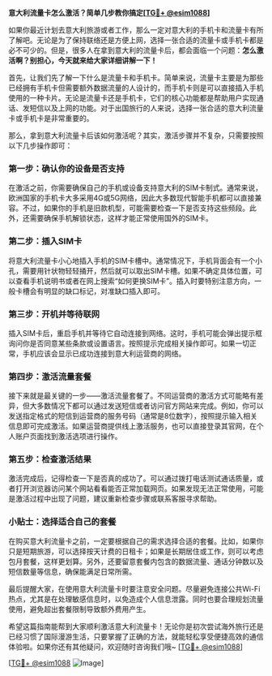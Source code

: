 **意大利流量卡怎么激活？简单几步教你搞定[[TG💪+ @esim1088](https://t.me/s/esim1088)]**

如果你最近计划去意大利旅游或者工作，那么一定对意大利的手机卡和流量卡有所了解吧。无论是为了保持联络还是方便上网，选择一张合适的流量卡或手机卡都是必不可少的。但是，很多人在拿到意大利的流量卡后，都会面临一个问题：**怎么激活啊？别担心，今天就来给大家详细讲解一下！**

首先，让我们先了解一下什么是流量卡和手机卡。简单来说，流量卡主要是为那些已经拥有手机卡但需要额外数据流量的人设计的，而手机卡则是可以直接插入手机使用的一种卡片。无论是流量卡还是手机卡，它们的核心功能都是帮助用户实现通话、发短信以及上网的功能。对于出国旅行的人来说，选择一张合适的意大利流量卡或手机卡是非常重要的。

那么，拿到意大利流量卡后该如何激活呢？其实，激活步骤并不复杂，只需要按照以下几步操作即可：

### 第一步：确认你的设备是否支持

在激活之前，你需要确保自己的手机或设备支持意大利的SIM卡制式。通常来说，欧洲国家的手机卡大多采用4G或5G网络，因此大多数现代智能手机都可以直接兼容。不过，如果你的手机是旧款机型，可能需要检查一下是否支持这些频段。此外，还需要确保手机解锁状态，这样才能正常使用国外的SIM卡。

### 第二步：插入SIM卡

将意大利流量卡小心地插入手机的SIM卡槽中。通常情况下，手机背面会有一个小孔，需要用针状物轻轻捅开，然后就可以取出SIM卡槽。如果不确定具体位置，可以查看手机说明书或者在网上搜索“如何更换SIM卡”。插入时要特别注意方向，一般卡槽会有明显的缺口标记，对准缺口插入即可。

### 第三步：开机并等待联网

插入SIM卡后，重启手机并等待它自动连接到网络。这时，手机可能会弹出提示框询问你是否同意某些条款或设置语言。按照提示完成相关操作即可。如果一切正常，手机应该会显示已成功连接到意大利运营商的网络。

### 第四步：激活流量套餐

接下来就是最关键的一步——激活流量套餐了。不同运营商的激活方式可能略有差异，但大多数情况下都可以通过发送短信或者访问官方网站来完成。例如，你可以发送指定格式的短信到运营商的服务号码（通常是8位数字），按照提示输入相关信息即可完成激活。如果运营商提供线上激活服务，也可以直接登录其官网，在个人账户页面找到激活选项进行操作。

### 第五步：检查激活结果

激活完成后，记得检查一下是否真的成功了。可以通过拨打电话测试通话质量，或者打开浏览器访问某个网站看看能否正常加载网页。如果发现无法正常使用，可能是激活过程中出现了问题，建议重新检查步骤或联系客服寻求帮助。

### 小贴士：选择适合自己的套餐

在购买意大利流量卡之前，一定要根据自己的需求选择合适的套餐。比如，如果你只是短期旅游，可以选择按天计费的日租卡；如果是长期居住或工作，则可以考虑包月套餐，这样更划算。另外，还要留意套餐内包含的数据流量、通话分钟数以及短信数量等信息，确保能满足日常所需。

最后提醒大家，在使用意大利流量卡时要注意安全问题。尽量避免连接公共Wi-Fi热点，尤其是在处理敏感信息时，以免造成个人信息泄露。同时也要合理规划流量使用，避免超出套餐限制导致额外费用产生。

希望这篇指南能帮到大家顺利激活意大利流量卡！无论你是初次尝试海外旅行还是已经习惯了国际漫游生活，只要掌握了正确的方法，就能轻松享受便捷高效的通信体验啦。如果你还有其他疑问，欢迎随时咨询我们哦~ [[TG💪+ @esim1088](https://t.me/s/esim1088)]

[[TG💪+ @esim1088](https://t.me/s/esim1088) ![Image](https://i.postimg.cc/4NQfJmqS/Snipaste-2025-05-13-00-14-12.png)]